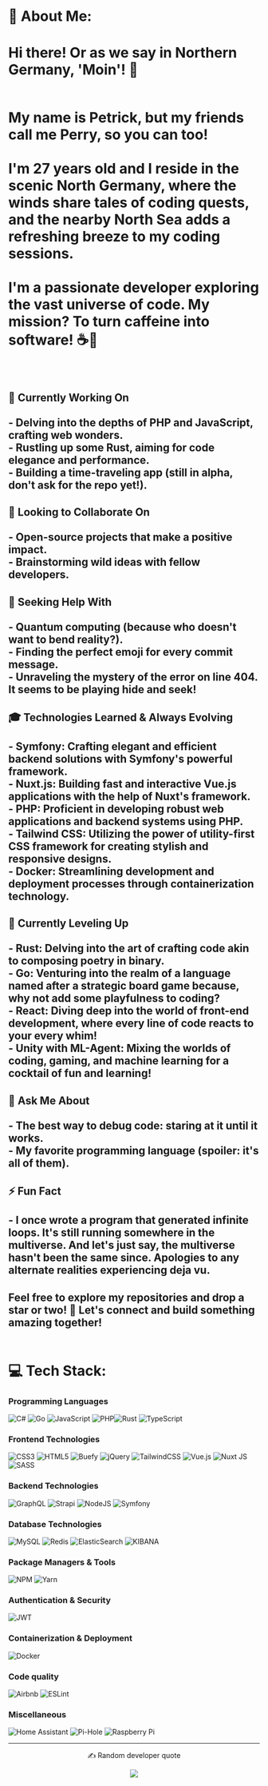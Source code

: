 # 💫 About Me:
<h1>Hi there! Or as we say in Northern Germany, 'Moin'! 👋<br><br>

My name is Petrick, but my friends call me Perry, so you can too!<br><br>I'm 27 years old and I reside in the scenic North Germany, where the winds share tales of coding quests, and the nearby North Sea adds a refreshing breeze to my coding sessions.<br><br>I'm a passionate developer exploring the vast universe of code. My mission? To turn caffeine into software! ☕🚀<br> 
</h1> <br>

## 🔭 Currently Working On<br><br>- Delving into the depths of PHP and JavaScript, crafting web wonders.<br>- Rustling up some Rust, aiming for code elegance and performance.<br>- Building a time-traveling app (still in alpha, don't ask for the repo yet!).<br>
## 👯 Looking to Collaborate On<br><br>- Open-source projects that make a positive impact.<br>- Brainstorming wild ideas with fellow developers.<br>
## 🤝 Seeking Help With<br><br>- Quantum computing (because who doesn't want to bend reality?).<br>- Finding the perfect emoji for every commit message.<br>- Unraveling the mystery of the error on line 404. It seems to be playing hide and seek!<br>
## 🎓 Technologies Learned & Always Evolving<br><br>- Symfony: Crafting elegant and efficient backend solutions with Symfony's powerful framework.<br>- Nuxt.js: Building fast and interactive Vue.js applications with the help of Nuxt's framework.<br>- PHP: Proficient in developing robust web applications and backend systems using PHP.<br>- Tailwind CSS: Utilizing the power of utility-first CSS framework for creating stylish and responsive designs.<br>- Docker: Streamlining development and deployment processes through containerization technology.<br>
## 🌱 Currently Leveling Up <br><br>- Rust: Delving into the art of crafting code akin to composing poetry in binary. <br>- Go: Venturing into the realm of a language named after a strategic board game because, why not add some playfulness to coding?<br>- React: Diving deep into the world of front-end development, where every line of code reacts to your every whim! <br>- Unity with ML-Agent: Mixing the worlds of coding, gaming, and machine learning for a cocktail of fun and learning!<br>
## 💬 Ask Me About<br><br>- The best way to debug code: staring at it until it works.<br>- My favorite programming language (spoiler: it's all of them).<br>
## ⚡ Fun Fact<br><br>- I once wrote a program that generated infinite loops. It's still running somewhere in the multiverse. And let's just say, the multiverse hasn't been the same since. Apologies to any alternate realities experiencing deja vu.<br>

## Feel free to explore my repositories and drop a star or two! 🌟 Let's connect and build something amazing together! <br><br>


# 💻 Tech Stack:
### Programming Languages  
![C#](https://img.shields.io/badge/c%23-%23239120.svg?style=for-the-badge&logo=csharp&logoColor=white)  ![Go](https://img.shields.io/badge/go-%2300ADD8.svg?style=for-the-badge&logo=go&logoColor=white)  ![JavaScript](https://img.shields.io/badge/javascript-%23323330.svg?style=for-the-badge&logo=javascript&logoColor=%23F7DF1E)  ![PHP](https://img.shields.io/badge/php-%23777BB4.svg?style=for-the-badge&logo=php&logoColor=white)![Rust](https://img.shields.io/badge/rust-%23000000.svg?style=for-the-badge&logo=rust&logoColor=white)  ![TypeScript](https://img.shields.io/badge/typescript-%23007ACC.svg?style=for-the-badge&logo=typescript&logoColor=white)  
### Frontend Technologies  
![CSS3](https://img.shields.io/badge/css3-%231572B6.svg?style=for-the-badge&logo=css3&logoColor=white)  ![HTML5](https://img.shields.io/badge/html5-%23E34F26.svg?style=for-the-badge&logo=html5&logoColor=white)  ![Buefy](https://img.shields.io/badge/Buefy-7957D5?style=for-the-badge&logo=buefy&logoColor=48289E) ![jQuery](https://img.shields.io/badge/jquery-%230769AD.svg?style=for-the-badge&logo=jquery&logoColor=white)  ![TailwindCSS](https://img.shields.io/badge/tailwindcss-%2338B2AC.svg?style=for-the-badge&logo=tailwind-css&logoColor=white)  ![Vue.js](https://img.shields.io/badge/vue.js-%2335495e.svg?style=for-the-badge&logo=vuedotjs&logoColor=%234FC08D)  ![Nuxt JS](https://img.shields.io/badge/Nuxt-002E3B?style=for-the-badge&logo=nuxt.js&logoColor=#00DC82)  ![SASS](https://img.shields.io/badge/SASS-hotpink.svg?style=for-the-badge&logo=SASS&logoColor=white)    
### Backend Technologies  
![GraphQL](https://img.shields.io/badge/-GraphQL-E10098?style=for-the-badge&logo=graphql&logoColor=white)  ![Strapi](https://img.shields.io/badge/strapi-%232E7EEA.svg?style=for-the-badge&logo=strapi&logoColor=white)  ![NodeJS](https://img.shields.io/badge/node.js-6DA55F?style=for-the-badge&logo=node.js&logoColor=white)  ![Symfony](https://img.shields.io/badge/symfony-%23000000.svg?style=for-the-badge&logo=symfony&logoColor=white)    
### Database Technologies  
![MySQL](https://img.shields.io/badge/mysql-%2300000f.svg?style=for-the-badge&logo=mysql&logoColor=white)  ![Redis](https://img.shields.io/badge/redis-%23DD0031.svg?style=for-the-badge&logo=redis&logoColor=white)  ![ElasticSearch](https://img.shields.io/badge/-ElasticSearch-005571?style=for-the-badge&logo=elasticsearch)  ![KIBANA](https://img.shields.io/badge/kibana-005571.svg?style=for-the-badge&logo=kibana&logoColor=white&color=%23005571)    
### Package Managers & Tools  
![NPM](https://img.shields.io/badge/NPM-%23CB3837.svg?style=for-the-badge&logo=npm&logoColor=white)  ![Yarn](https://img.shields.io/badge/yarn-%232C8EBB.svg?style=for-the-badge&logo=yarn&logoColor=white)  
### Authentication & Security  
![JWT](https://img.shields.io/badge/JWT-black?style=for-the-badge&logo=JSON%20web%20tokens) 
### Containerization & Deployment
![Docker](https://img.shields.io/badge/docker-%230db7ed.svg?style=for-the-badge&logo=docker&logoColor=white)  
### Code quality
 ![Airbnb](https://img.shields.io/badge/Airbnb-%23ff5a5f.svg?style=for-the-badge&logo=Airbnb&logoColor=white)  ![ESLint](https://img.shields.io/badge/ESLint-4B3263?style=for-the-badge&logo=eslint&logoColor=white)    
### Miscellaneous  
![Home Assistant](https://img.shields.io/badge/home%20assistant-%2341BDF5.svg?style=for-the-badge&logo=home-assistant&logoColor=white)  ![Pi-Hole](https://img.shields.io/badge/pihole-%2396060C.svg?style=for-the-badge&logo=pi-hole&logoColor=white)  ![Raspberry Pi](https://img.shields.io/badge/-RaspberryPi-C51A4A?style=for-the-badge&logo=Raspberry-Pi)

___

 <p align="center">
✍️ Random developer quote <br>
 </p>
<p align="center">
<img src="https://quotes-github-readme.vercel.app/api?type=vetical&theme=dark" />
</p>
